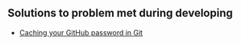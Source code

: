 ## Solutions to problem met during developing

- [Caching your GitHub password in Git](https://help.github.com/articles/caching-your-github-password-in-git/)
